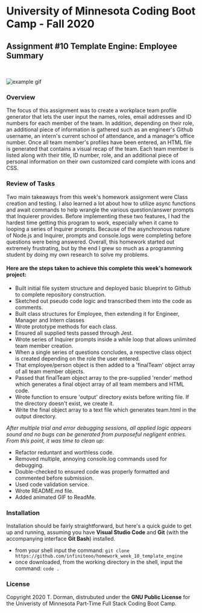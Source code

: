 # University of Minnesota Coding Boot Camp - Fall 2020 
## Assignment #10 Template Engine: Employee Summary
<br/>

![example gif](/example/example.gif)

### Overview

The focus of this assignment was to create a workplace team profile generator that lets the user input the names, roles, email addresses and ID numbers for each member of the team.  In addition, depending on their role, an additional piece of information is gathered such as an engineer's Github username, an intern's current school of attendance, and a manager's office number.  Once all team member's profiles have been entered, an HTML file is generated that contains a visual recap of the team.  Each team member is listed along with their title, ID number, role, and an additional piece of personal information on their own customized card complete with icons and CSS.


### Review of Tasks

Two main takeaways from this week's homework assignment were Class creation and testing.  I also learned a lot about how to utilize async functions and await commands to help wrangle the various question/answer prompts that Inquierer provides.  Before implementing these two features, I had the hardest time getting this program to work, especially when it came to looping a series of Inquirer prompts.  Because of the asynchronous nature of Node.js and Inquirer, prompts and console.logs were completing before questions were being answered.  Overall, this homework started out extremely frustrating, but by the end I grew so much as a programming student by doing my own research to solve my problems.  


#### Here are the steps taken to achieve this complete this week's homework project:

* Built initial file system structure and deployed basic blueprint to Github to complete repository construction.
* Sketched out pseudo code logic and transcribed them into the code as comments.
* Built class structures for Employee, then extending it for Engineer, Manager and Intern classes
* Wrote prototype methods for each class.
* Ensured all supplied tests passed through Jest.
* Wrote series of Inquirer prompts inside a while loop that allows unlimited team member creation.
* When a single series of questions concludes, a respective class object is created depending on the role the user entered.
* That employee/person object is then added to a 'finalTeam' object array of all team member objects.
* Passed that finalTeam object array to the pre-supplied 'render' method which generates a final object array of all team members and HTML code.
* Wrote function to ensure 'output' directory exists before writing file.  If the directory doesn't exist, we create it.
* Write the final object array to a text file which generates team.html in the output directory.

*After multiple trial and error debugging sessions, all applied logic appears sound and no bugs can be generated from purposeful negligent entries.  From this point, it was time to clean up:*

* Refactor reduntant and worthless code.
* Removed multiple, annoying console.log commands used for debugging.
* Double-checked to ensured code was properly formatted and commented before submission.
* Used code validation service.
* Wrote README.md file.
* Added animated GIF to ReadMe.
 

### Installation

Installation should be fairly straightforward, but here's a quick guide to get up and running, assuming you have **Visual Studio Code** and **Git** (with the accompanying interface **Git Bash**) installed.

* from your shell input the command: `git clone https://github.com/infiniteoo/homework_week_10_template_engine`
* once downloaded, from the working directory in the shell, input the command: `code .`


### License

Copyright 2020 T. Dorman, distrubuted under the **GNU Public License** for the Univeristy of Minnesota Part-Time Full Stack Coding Boot Camp.














